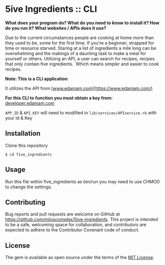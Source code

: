 # 5ive Ingredients :: CLI

**What does your program do? What do you need to know to install it? How do you run it? What websites / APIs does it use?**

Due to the current circumstances people are cooking at home more than they used to be, some for the first time. If you’re a beginner, strapped for time or resource starved. Staring at a list of ingredients a mile long can be overwhelming and the makings of a daunting task to make a meal for yourself or others. Utilizing an API, a user can search for recipes, recipes that only contain five ingredients.  Which means simpler and easier to cook recipes.

**Note: This is a CLI application**

It utilizes the API from [www.edamam.com](https://www.edamam.com/)

**For this CLI to function you must obtain a key from:** [developer.edamam.com](https://developer.edamam.com/)

`APP_ID` & `API_KEY` will need to modified in `lib/services/APIservice.rb` with your Id & Key

## Installation
Clone this repository

```
$ cd five_ingredients
```

## Usage
Run this file within five_ingredients as bin/run you may need to use CHMOD to change the settings.

## Contributing
Bug reports and pull requests are welcome on GitHub at https://github.com/miloscomplex/5ive-ingredients. This project is intended to be a safe, welcoming space for collaboration, and contributors are expected to adhere to the Contributor Covenant code of conduct.

## License
The gem is available as open source under the terms of the [MIT License](https://opensource.org/licenses/MIT).
